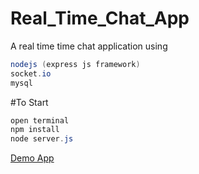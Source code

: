 # Real_Time_Chat_App
A real time time chat application using  


```java
nodejs (express js framework) 
socket.io
mysql 
```
#To Start
```java
open terminal
npm install
node server.js
```


<a href="https://serene-dusk-34918.herokuapp.com/">Demo App</a>
